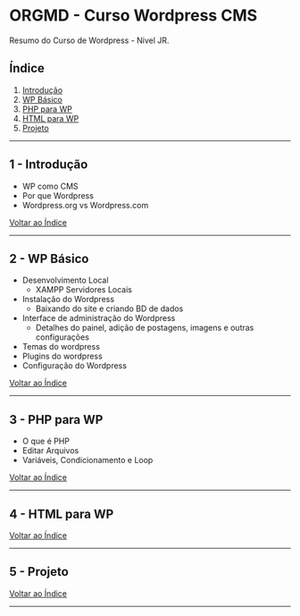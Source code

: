 # ORGMD - Curso Wordpress CMS

Resumo do Curso de Wordpress - Nivel JR.

## <a name="indice">Índice</a>

1. [Introdução](#parte1)     
2. [WP Básico](#parte2)     
3. [PHP para WP](#parte3)     
4. [HTML para WP](#parte4)     
5. [Projeto](#parte5)     
---


## <a name="parte1">1 - Introdução</a>

- WP como CMS
- Por que Wordpress
- Wordpress.org vs Wordpress.com

[Voltar ao Índice](#indice)

---


## <a name="parte2">2 - WP Básico</a>

- Desenvolvimento Local
  - XAMPP Servidores Locais
- Instalação do Wordpress
  - Baixando do site e criando BD de dados
- Interface de administração do Wordpress
  - Detalhes do painel, adição de postagens, imagens e outras configurações
- Temas do wordpress
- Plugins do wordpress
- Configuração do Wordpress

[Voltar ao Índice](#indice)

---


## <a name="parte3">3 - PHP para WP</a>

- O que é PHP
- Editar Arquivos
- Variáveis, Condicionamento e Loop

[Voltar ao Índice](#indice)

---


## <a name="parte4">4 - HTML para WP</a>



[Voltar ao Índice](#indice)

---


## <a name="parte5">5 - Projeto </a>



[Voltar ao Índice](#indice)

---

